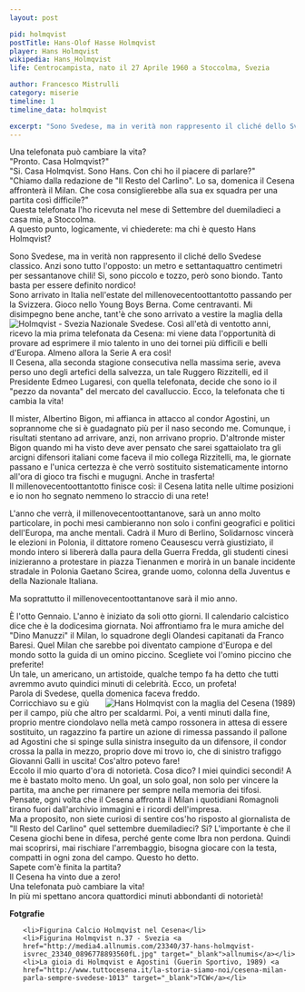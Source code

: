 ```yaml
---
layout: post

pid: holmqvist
postTitle: Hans-Olof Hasse Holmqvist
player: Hans Holmqvist
wikipedia: Hans_Holmqvist
life: Centrocampista, nato il 27 Aprile 1960 a Stoccolma, Svezia

author: Francesco Mistrulli
category: miserie
timeline: 1
timeline_data: holmqvist

excerpt: "Sono Svedese, ma in verità non rappresento il cliché dello Svedese classico. Anzi sono tutto l'opposto: un metro e  settantaquattro centimetri per sessantanove chili"
---
```

Una telefonata può cambiare la vita?  
"Pronto. Casa Holmqvist?"  
"Si. Casa Holmqvist. Sono Hans. Con chi ho il piacere di parlare?"  
"Chiamo dalla redazione de "Il Resto del Carlino". Lo sa, domenica il Cesena affronterà il Milan. Che cosa consiglierebbe alla sua ex squadra per una partita così difficile?"  
Questa telefonata l'ho ricevuta nel mese di Settembre del duemiladieci a casa mia, a Stoccolma.  
A questo punto, logicamente, vi chiederete: ma chi è questo Hans Holmqvist?  

Sono Svedese, ma in verità non rappresento il cliché dello Svedese classico. Anzi sono tutto l'opposto: un metro e  settantaquattro centimetri per sessantanove chili! Sì, sono piccolo e tozzo, però sono biondo. Tanto basta per essere definito nordico!  
Sono arrivato in Italia nell'estate del millenovecentoottantotto passando per la Svizzera. Gioco nello Young Boys Berna. Come centravanti. Mi disimpegno bene anche, tant'è che sono arrivato a vestire la maglia della Nazionale Svedese.
<img class="responsive-img border w30 margin-1em" src="http://media4.allnumis.com/23340/37-hans-holmqvist-isvrec_23340_0896778893560fL.jpg" alt="Holmqvist - Svezia" align="left">
Così all'età di ventotto anni, ricevo la mia prima telefonata da Cesena: mi viene data l'opportunità di provare ad esprimere il mio talento in uno dei tornei più difficili e belli d'Europa. Almeno allora la Serie A era così!  
Il Cesena, alla seconda stagione consecutiva nella massima serie, aveva perso uno degli artefici della salvezza, un tale Ruggero Rizzitelli, ed il Presidente Edmeo Lugaresi, con quella telefonata, decide che sono io il "pezzo da novanta" del mercato del cavalluccio. Ecco, la telefonata che ti cambia la vita!  

Il mister, Albertino Bigon, mi affianca in attacco al condor Agostini, un soprannome che si è guadagnato più per il naso secondo me. Comunque, i risultati stentano ad arrivare, anzi, non arrivano proprio. D'altronde mister Bigon quando mi ha visto deve aver pensato che sarei sgattaiolato tra gli arcigni difensori italiani come faceva il mio collega Rizzitelli, ma, le giornate passano e l'unica certezza è che verrò sostituito sistematicamente intorno all'ora di gioco tra fischi e mugugni. Anche in trasferta!  
Il millenovecentoottantotto finisce così: il Cesena latita nelle ultime posizioni e io non ho segnato nemmeno lo straccio di una rete!  

L'anno che verrà, il millenovecentoottantanove, sarà un anno molto particolare, in pochi mesi cambieranno non solo i confini geografici e politici dell'Europa, ma anche mentali. Cadrà il Muro di Berlino, Solidarnosc vincerà le elezioni in Polonia, il dittatore romeno Ceausescu verrà giustiziato, il mondo intero si libererà dalla paura della Guerra Fredda, gli studenti cinesi inizieranno a protestare in piazza Tienanmen e morirà in un banale incidente stradale in Polonia Gaetano Scirea, grande uomo, colonna della Juventus e della Nazionale Italiana.  

Ma soprattutto il millenovecentoottantanove sarà il mio anno.  

È l'otto Gennaio. L'anno è iniziato da soli otto giorni. Il calendario calcistico dice che è la dodicesima giornata. Noi affrontiamo fra le mura amiche del "Dino Manuzzi" il Milan, lo squadrone degli Olandesi capitanati da Franco Baresi. Quel Milan che sarebbe poi diventato campione d'Europa e del mondo sotto la guida di un omino piccino. Scegliete voi l'omino piccino che preferite!  
Un tale, un americano, un artistoide, qualche tempo fa ha detto che tutti avremmo avuto quindici minuti di celebrità. Ecco, un profeta!  
Parola di Svedese, quella domenica faceva freddo.  
<img class="responsive-img border w30 margin-1em" src="http://net-storage2.tccstatic.com/storage/tuttocesena.it/img_notizie/thumb1/61/61969d8722bf586d8c3c4b776aa0719a-22964-1283890857.jpeg" alt="Hans Holmqvist con la maglia del Cesena (1989)" align="right">
Corricchiavo su e giù per il campo, più che altro per scaldarmi. Poi, a venti minuti dalla fine, proprio mentre ciondolavo nella metà campo rossonera in attesa di essere sostituito, un ragazzino fa partire un azione di rimessa passando il pallone ad Agostini che si spinge sulla sinistra inseguito da un difensore, il condor crossa la palla in mezzo, proprio dove mi trovo io, che di sinistro trafiggo Giovanni Galli in uscita! Cos'altro potevo fare!  
Eccolo il mio quarto d'ora di notorietà. Cosa dico? I miei quindici secondi! A me è bastato molto meno. Un goal, un solo goal, non solo per vincere la partita, ma anche per rimanere per sempre nella memoria dei tifosi.  
Pensate, ogni volta che il Cesena affronta il Milan i quotidiani Romagnoli tirano fuori dall'archivio immagini e i ricordi dell'impresa.  
Ma a proposito, non siete curiosi di sentire cos'ho risposto al giornalista de "Il Resto del Carlino" quel settembre duemiladieci? Si? L'importante è che il Cesena giochi bene in difesa, perché gente come Ibra non perdona. Quindi mai scoprirsi, mai rischiare l'arrembaggio, bisogna giocare con la testa, compatti in ogni zona del campo. Questo ho detto.  
Sapete com'è finita la partita?  
Il Cesena ha vinto due a zero!  
Una telefonata può cambiare la vita!  
In più mi spettano ancora quattordici minuti abbondanti di notorietà!

<div class="post-disclaimer">
<b>Fotgrafie</b><br/>
<ol>

	<li>Figurina Calcio Holmqvist nel Cesena</li>
	<li>Figurina Holmqvist n.37 - Svezia <a href="http://media4.allnumis.com/23340/37-hans-holmqvist-isvrec_23340_0896778893560fL.jpg" target="_blank">allnumis</a></li>
	<li>La gioia di Holmqvist e Agostini (Guerin Sportivo, 1989) <a href="http://www.tuttocesena.it/la-storia-siamo-noi/cesena-milan-parla-sempre-svedese-1013" target="_blank">TCW</a></li>

</ol>
</div>

<script>
    var holmqvist=[
                    {
                        type:"birth",
                        category:"event",
                        timestamps:[new Date(1960,4-1,27)],
                        text:{
                            body:"Il 27 Aprile 1960, nasce a Stoccolma, Svezia, Hans Holmqvist.",
                            link:null
                        }
                    },
                    {
                        type:"club",
                        category:"range",
                        timestamps:[1978,1983],
                        team:"Djurgårdens IF",
                        text:{
                            body:"Inizia la sua carriera nel Djurgårdens IF. Gioca 86 partite e segna 37 goal.",
                            link:null
                        }
                    },
                    {
                        type:"club",
                        category:"range",
                        timestamps:[1983,1984],
                        team:"Hammarby IF",
                        text:{
                            body:"Nel 1983 si trasferisce nel Hammarby. Gioca 14 match, segnando 3 volte.",
                            link:null
                        }
                    },
                    {
                        type:"club",
                        category:"range",
                        timestamps:[1984,1986],
                        team:"Fortuna Düsseldorf",
                        text:{
                            body:"Nel 1984 va in Germania, nel Fortuna Düsseldorf. Colleziona 59 presenze e va a segno 19 volte.",
                            link:null
                        }
                    },
                    {
                        type:"club",
                        category:"range",
                        timestamps:[1986,1987],
                        team:"Hammarby IF",
                        text:{
                            body:"Nel 1986 torna in Svezia nel Hammarby IF, segnando 1 gol in 21 partite.",
                            link:null
                        }
                    },
                    {
                        type:"club",
                        category:"range",
                        timestamps:[1987,1988],
                        team:"Young Boys",
                        text:{
                            body:"Nel 1987 si trasferisce in Svizzera per giocare negli Young Boys, colleziona 28 presenze e ben 10 reti.",
                            link:null
                        }
                    },
                    {
                        type:"club",
                        category:"range",
                        timestamps:[1988,1990],
                        team:"Cesena",
                        text:{
                            body:"Nel 1988 si traserisce al Cesena, dove colleziona 20 presenze con un solo gol nella sorprendente vittoria dei bianconeri Romagnoli contro il Milan (1-0).",
                            link:null
                        }
                    },
                    {
                        type:"club",
                        category:"range",
                        timestamps:[1990,1993],
                        team:"Örebro",
                        text:{
                            body:"Al termine dell'esperienza italiana, torna a giocare in Svezia nell'Örebro nelle cui file conclude l'attività agonistica nel 1993.",
                            link:null
                        }
                    },
                    {
                        type:"national",
                        timestamps:[1983,1988],
                        team:"Svezia",
                        apps:27,
                        goals:4
                    },
                    {
                        type:"history",
                        category:"event",
                        timestamps:[new Date(1986,2-1,28)],
                        text:{

                            body:"Il 28 Febbraio 1986 viene assassinato nel pieno centro di Stoccolma il primo ministro svedese Olof Palme; questo delitto è rimasto, ad oggi, ancora irrisolto.",
                            link:"http://it.wikipedia.org/wiki/Olof_Palme"
                        }
                    },
                    {
                        type:"history",
                        category:"event",
                        timestamps:[new Date(1989,11-1,9)],
                        text:{

                            body:"<ul><li>18 Aprile 1989, Pechino: cominciano le proteste studentesche in piazza Tienanmen.</li><li>24 Agosto, Polonia: nasce una coalizione di governo formata da Solidarnosc ed altri due partiti.</li><li>9 Novembre, Germani: cade il Muro di Berlino.</li><li>17 Dicembre, Stati Uniti: esce la prima puntata de I Simpson.</li><li>25 Dicembre, Romania: esecuzione del dittatore Nicolae Ceauşescu e della moglie Elena.</li><li>29 Dicembre, Cecoslovacchia: Václav Havel diventa Presidente.</li></ul>",
                            link:"http://it.wikipedia.org/wiki/1989"
                        }
                    },
                    {
                        type:"history",
                        category:"event",
                        timestamps:[new Date(1995,1-1,1)],
                        text:{

                            body:"Nel 1995, in Svezia, viene fondato Metro. Il giornale gratuito ideato per i pendolari. Metro viene stampato in 56 edizioni giornaliere, in 15 linguaggi e 19 nazioni.",
                            link:"http://en.wikipedia.org/wiki/Metro_International"
                        }
                    }


                ];
</script>
